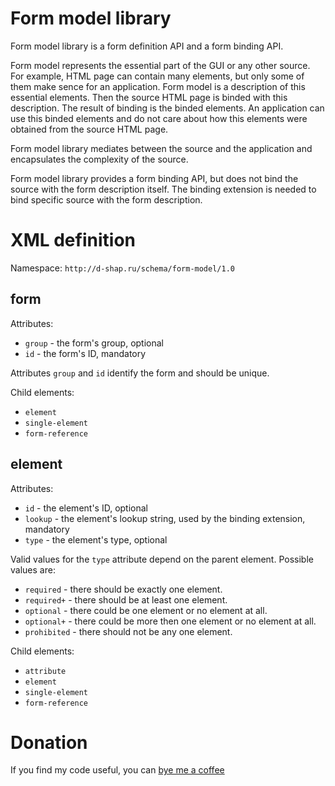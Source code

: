 Form model library
==================
Form model library is a form definition API and a form binding API.

Form model represents the essential part of the GUI or any other source.
For example, HTML page can contain many elements, but only some of them make sence for an application.
Form model is a description of this essential elements.
Then the source HTML page is binded with this description.
The result of binding is the binded elements.
An application can use this binded elements and do not care about how this elements were obtained from the source HTML page.

Form model library mediates between the source and the application and encapsulates the complexity of the source.

Form model library provides a form binding API, but does not bind the source with the form description itself.
The binding extension is needed to bind specific source with the form description.

XML definition
==============
Namespace: ```http://d-shap.ru/schema/form-model/1.0```

form
----
Attributes:
* ```group``` - the form's group, optional
* ```id``` - the form's ID, mandatory

Attributes ```group``` and ```id``` identify the form and should be unique.

Child elements:
* ```element```
* ```single-element```
* ```form-reference```

element
-------
Attributes:
* ```id``` - the element's ID, optional
* ```lookup``` - the element's lookup string, used by the binding extension, mandatory
* ```type``` - the element's type, optional

Valid values for the ```type``` attribute depend on the parent element.
Possible values are:
* ```required``` - there should be exactly one element.
* ```required+``` - there should be at least one element.
* ```optional``` - there could be one element or no element at all.
* ```optional+``` - there could be more then one element or no element at all.
* ```prohibited``` - there should not be any one element.

Child elements:
* ```attribute```
* ```element```
* ```single-element```
* ```form-reference```


Donation
========
If you find my code useful, you can [bye me a coffee](https://www.paypal.me/dshapovalov)

